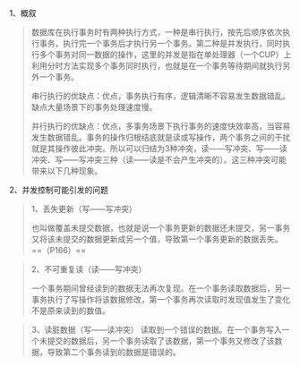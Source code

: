 1、概叙

> 数据库在执行事务时有两种执行方式，一种是串行执行，按先后顺序依次执行事务，执行完一个事务后才执行另一个事务。第二种是并发执行，同时执行多个事务对同一数据的操作，这里的并发是指在单处理器（一个CUP）上利用分时方法实现多个事务同时执行，也就是在一个事务等待期间就执行另外一个事务。
>
> 串行执行的优缺点：优点，事务执行有序，逻辑清晰不容易发生数据错乱。缺点大量场景下的事务处理速度慢。
>
> 并行执行的优缺点：优点，多事务场景下执行事务的速度快效率高，当容易发生数据错乱。事务的操作归根结底就是读或写操作，两个事务之间的干扰就是其操作彼此冲突。所以可以归结为3种冲突，读——写冲突、写——读冲突、写——写冲突三种（读——读是不会产生冲突的）。这三种冲突可能带来以下几种现象。

2、并发控制可能引发的问题

> 1、丢失更新（写——写冲突）
>
> 也叫做覆盖未提交数据，也就是说一个事务更新的数据还未提交，另一事务又将该未提交的数据更新成另一个值，导致第一个事务更新的数据丢失。==（P166）==

> 2、不可重复读（读——写冲突）
>
> 一个事务期间曾经读到的数据无法再次复现。在一个事务读取数据后，另一事务执行了写操作将该数据修改，第一个事务再次读取时发现值发生了变化不是原来读到的数值。

> 3、读脏数据（写——读冲突）
> 读取到一个错误的数据。在一个事务写入一个未提交的数据后，另一个事务读取了该数据，第一个事务又修改了该数据，导致第二个事务读到的数据是错误的。

